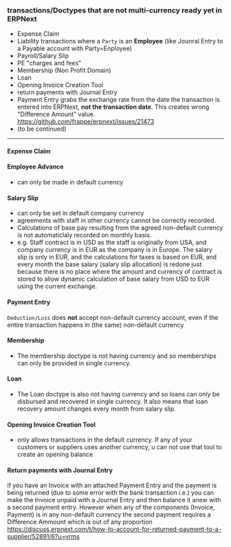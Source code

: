 ### transactions/Doctypes that are not multi-currency ready yet in ERPNext

- Expense Claim
- Liability transactions where a `Party` is an **Employee** (like Jounral Entry to a Payable account with Party=Enployee)
- Payroll/Salary Slip
- PE "charges and fees"
- Membership (Non Profit Domain)
- Loan
- Opening Invoice Creation Tool
- return payments with Journal Entry
- Payment Entry grabs the exchange rate from the date the transaction is entered into ERPNext, **not the transaction date**. This creates wrong "Difference Amount" value. https://github.com/frappe/erpnext/issues/21473
- (to be continued)

---

#### Expense Claim

#### Employee Advance
- can only be made in default currency


#### Salary Slip
- can only be set in default company currency
- agreements with staff in other currency cannot be correctly recorded.
- Calculations of base pay resulting from the agreed non-default currency is not automaticlaly recorded on monthly basis.
- e.g. Staff contract is in USD as the staff is originally from USA, and company currency is in EUR as the company is in Europe. The salary slip is only in EUR, and the calculations for taxes is based on EUR, and every month the base salary (salary slip allocation) is redone just because there is no place where the amount and currency of contract is stored to allow dynamic calculation of base salary from USD to EUR using the current exchange.


#### Payment Entry

`Deduction/Loss` does **not** accept non-default currency account, even if the entire transaction happens in (the same) non-default currency

#### Membership 
- The membership doctype is not having currency and so memberships can only be provided in single currency.

#### Loan
- The Loan doctype is also not having currency and so loans can only be disbursed and recovered in single currency. It also means that loan recovery amount changes every month from salary slip.


#### Opening Invoice Creation Tool
- only allows transactions in the default currency. If any of your customers or suppliers uses another currency, u can not use that tool to create an opening balance

#### Return payments with Journal Entry
if you have an Invoice with an attached Payment Entry and the payment is being returned (due to some error with the bank transaction i.e.) you can make the Invoice unpaid with a Journal Entry and then balance it anew with a second payment entry. However when any of the components (Invoice, Payment) is in any non-default currency the second payment requires a Difference Ammount which is out of any proportion  https://discuss.erpnext.com/t/how-to-account-for-returned-payment-to-a-supplier/52891/6?u=vrms

